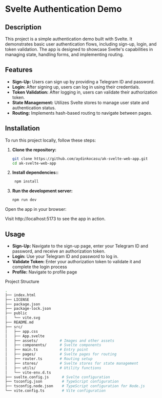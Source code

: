 # Svelte Authentication Demo

## Description

This project is a simple authentication demo built with Svelte. It demonstrates basic user authentication flows, including sign-up, login, and token validation. The app is designed to showcase Svelte's capabilities in managing state, handling forms, and implementing routing.

## Features

- **Sign-Up:** Users can sign up by providing a Telegram ID and password.
- **Login:** After signing up, users can log in using their credentials.
- **Token Validation:** After logging in, users can validate their authorization token.
- **State Management:** Utilizes Svelte stores to manage user state and authentication status.
- **Routing:** Implements hash-based routing to navigate between pages.

## Installation

To run this project locally, follow these steps:

1. **Clone the repository:**

   ```bash
   git clone https://github.com/aydinkocasu/ak-svelte-web-app.git
   cd ak-svelte-web-app

2. **Install dependencies::**

   ```bash
    npm install

3. **Run the development server:**

   ```bash
   npm run dev

Open the app in your browser:

Visit http://localhost:5173 to see the app in action.

## Usage
- **Sign-Up:** Navigate to the sign-up page, enter your Telegram ID and password, and receive an authorization token.
- **Login:** Use your Telegram ID and password to log in.
- **Validate Token:**  Enter your authorization token to validate it and complete the login process
- **Profile:** Navigate to profile page

Project Structure

   ```bash
.
├── index.html
├── LICENSE
├── package.json
├── package-lock.json
├── public
│   └── vite.svg
├── README.md
├── src/
│   ├── app.css
│   ├── App.svelte
│   ├── assets/          # Images and other assets
│   ├── components/      # Svelte components
│   ├── main.ts          # Entry point
│   ├── pages/           # Svelte pages for routing
│   ├── router.ts        # Routing setup
│   ├── stores/          # Svelte stores for state management
│   ├── utils/           # Utility functions
│   └── vite-env.d.ts
├── svelte.config.js      # Svelte configuration
├── tsconfig.json         # TypeScript configuration
├── tsconfig.node.json    # TypeScript configuration for Node.js
└── vite.config.ts        # Vite configuration

